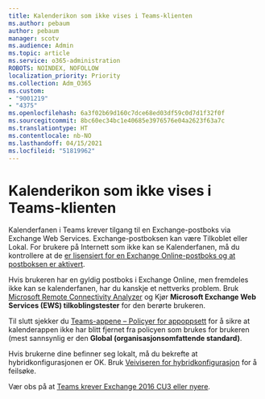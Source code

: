 ```yaml
---
title: Kalenderikon som ikke vises i Teams-klienten
ms.author: pebaum
author: pebaum
manager: scotv
ms.audience: Admin
ms.topic: article
ms.service: o365-administration
ROBOTS: NOINDEX, NOFOLLOW
localization_priority: Priority
ms.collection: Adm_O365
ms.custom:
- "9001219"
- "4375"
ms.openlocfilehash: 6a3f02b69d160c7dce68ed03df59c0d7d1f32f0f
ms.sourcegitcommit: 8bc60ec34bc1e40685e3976576e04a2623f63a7c
ms.translationtype: HT
ms.contentlocale: nb-NO
ms.lasthandoff: 04/15/2021
ms.locfileid: "51819962"
---
```

# <a name="calendar-icon-not-showing-in-teams-client"></a>Kalenderikon som ikke vises i Teams-klienten

Kalenderfanen i Teams krever tilgang til en Exchange-postboks via Exchange Web Services. Exchange-postboksen kan være Tilkoblet eller Lokal. For brukere på Internett som ikke kan se Kalenderfanen, må du kontrollere at de [er lisensiert for en Exchange Online-postboks og at postboksen er aktivert](https://docs.microsoft.com/exchange/recipients-in-exchange-online/create-user-mailboxes).

Hvis brukeren har en gyldig postboks i Exchange Online, men fremdeles ikke kan se kalenderfanen, har du kanskje et nettverks problem. Bruk [Microsoft Remote Connectivity Analyzer](https://testconnectivity.microsoft.com/) og Kjør **Microsoft Exchange Web Services (EWS) tilkoblingstester** for den berørte brukeren.

Til slutt sjekker du [Teams-appene – Policyer for appoppsett](https://admin.teams.microsoft.com/policies/app-setup) for å sikre at kalenderappen ikke har blitt fjernet fra policyen som brukes for brukeren (mest sannsynlig er den **Global (organisasjonsomfattende standard)**.

Hvis brukerne dine befinner seg lokalt, må du bekrefte at hybridkonfigurasjonen er OK. Bruk [Veiviseren for hybridkonfigurasjon](https://docs.microsoft.com/exchange/hybrid-deployment/hybrid-agent) for å feilsøke.

Vær obs på at [Teams krever Exchange 2016 CU3 eller nyere](https://docs.microsoft.com/microsoftteams/exchange-teams-interact).
